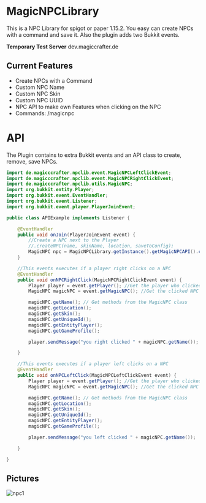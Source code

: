 # MagicNPCLibrary
 
This is a NPC Library for spigot or paper 1.15.2. You easy can create NPCs with a command and save it. Also the plugin adds two Bukkit events.

**Temporary Test Server** dev.magiccrafter.de

## Current Features

- Create NPCs with a Command
- Custom NPC Name
- Custom NPC Skin
- Custom NPC UUID
- NPC API to make own Features when clicking on the NPC
- Commands: /magicnpc

# API
The Plugin contains to extra Bukkit events and an API class to create, remove, save NPCs.

```java
import de.magicccrafter.npclib.event.MagicNPCLeftClickEvent;
import de.magicccrafter.npclib.event.MagicNPCRightClickEvent;
import de.magicccrafter.npclib.utils.MagicNPC;
import org.bukkit.entity.Player;
import org.bukkit.event.EventHandler;
import org.bukkit.event.Listener;
import org.bukkit.event.player.PlayerJoinEvent;

public class APIExample implements Listener {

    @EventHandler
    public void onJoin(PlayerJoinEvent event) {
        //Create a NPC next to the Player
        //.createNPC(name, skinName, location, saveToConfig);
        MagicNPC npc = MagicNPCLibrary.getInstance().getMagicNPCAPI().createNPC(event.getPlayer().getName(), event.getPlayer().getName(), event.getPlayer().getLocation().add(5, 0, 0), false);
    }

    //This events executes if a player right clicks on a NPC
    @EventHandler
    public void onNPCRightClick(MagicNPCRightClickEvent event) {
        Player player = event.getPlayer(); //Get the player who clicked
        MagicNPC magicNPC = event.getMagicNPC(); //Get the clicked NPC

        magicNPC.getName(); // Get methods from the MagicNPC class
        magicNPC.getLocation();
        magicNPC.getSkin();
        magicNPC.getUniqueId();
        magicNPC.getEntityPlayer();
        magicNPC.getGameProfile();

        player.sendMessage("you right clicked " + magicNPC.getName());

    }

    //This events executes if a player left clicks on a NPC
    @EventHandler
    public void onNPCLeftClick(MagicNPCLeftClickEvent event) {
        Player player = event.getPlayer(); //Get the player who clicked
        MagicNPC magicNPC = event.getMagicNPC(); //Get the clicked NPC

        magicNPC.getName(); // Get methods from the MagicNPC class
        magicNPC.getLocation();
        magicNPC.getSkin();
        magicNPC.getUniqueId();
        magicNPC.getEntityPlayer();
        magicNPC.getGameProfile();

        player.sendMessage("you left clicked " + magicNPC.getName());

    }

}
```
## Pictures

![npc1](https://user-images.githubusercontent.com/67484571/113927964-740dbc80-97ee-11eb-9f53-5bc1fef3b180.png)


